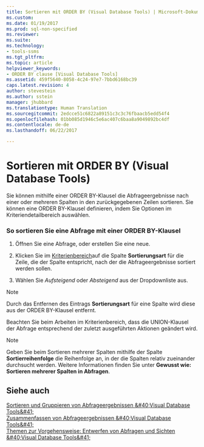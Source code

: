 ```yaml
---
title: Sortieren mit ORDER BY (Visual Database Tools) | Microsoft-Dokumentation
ms.custom: 
ms.date: 01/19/2017
ms.prod: sql-non-specified
ms.reviewer: 
ms.suite: 
ms.technology:
- tools-ssms
ms.tgt_pltfrm: 
ms.topic: article
helpviewer_keywords:
- ORDER BY clause [Visual Database Tools]
ms.assetid: 459f5640-8058-4c24-97e7-7bbd6168bc39
caps.latest.revision: 4
author: stevestein
ms.author: sstein
manager: jhubbard
ms.translationtype: Human Translation
ms.sourcegitcommit: 2edcce51c6822a89151c3c3c76fbaacb5edd54f4
ms.openlocfilehash: 01bb085d1946c5e6ac407c6baa8a9049892bc4df
ms.contentlocale: de-de
ms.lasthandoff: 06/22/2017

---
```

# <a name="sort-with-order-by-visual-database-tools"></a>Sortieren mit ORDER BY (Visual Database Tools)
Sie können mithilfe einer ORDER BY-Klausel die Abfrageergebnisse nach einer oder mehreren Spalten in den zurückgegebenen Zeilen sortieren. Sie können eine ORDER BY-Klausel definieren, indem Sie Optionen im Kriteriendetailbereich auswählen.  
  
### <a name="to-sort-a-query-using-an-order-by-clause"></a>So sortieren Sie eine Abfrage mit einer ORDER BY-Klausel  
  
1.  Öffnen Sie eine Abfrage, oder erstellen Sie eine neue.  
  
2.  Klicken Sie im [Kriterienbereich](../../ssms/visual-db-tools/criteria-pane-visual-database-tools.md)auf die Spalte **Sortierungsart** für die Zeile, die der Spalte entspricht, nach der die Abfrageergebnisse sortiert werden sollen.  
  
3.  Wählen Sie *Aufsteigend* oder *Absteigend* aus der Dropdownliste aus.  
  
> [!NOTE]  
> Durch das Entfernen des Eintrags **Sortierungsart** für eine Spalte wird diese aus der ORDER BY-Klausel entfernt.  
  
Beachten Sie beim Arbeiten im Kriterienbereich, dass die UNION-Klausel der Abfrage entsprechend der zuletzt ausgeführten Aktionen geändert wird.  
  
> [!NOTE]  
> Geben Sie beim Sortieren mehrerer Spalten mithilfe der Spalte **Sortierreihenfolge** die Reihenfolge an, in der die Spalten relativ zueinander durchsucht werden. Weitere Informationen finden Sie unter **Gewusst wie: Sortieren mehrerer Spalten in Abfragen**.  
  
## <a name="see-also"></a>Siehe auch  
[Sortieren und Gruppieren von Abfrageergebnissen &amp;#40;Visual Database Tools&amp;#41;](../../ssms/visual-db-tools/sort-and-group-query-results-visual-database-tools.md)  
[Zusammenfassen von Abfrageergebnissen &amp;#40;Visual Database Tools&amp;#41;](../../ssms/visual-db-tools/summarize-query-results-visual-database-tools.md)  
[Themen zur Vorgehensweise: Entwerfen von Abfragen und Sichten &amp;#40;Visual Database Tools&amp;#41;](../../ssms/visual-db-tools/design-queries-and-views-how-to-topics-visual-database-tools.md)  
  

